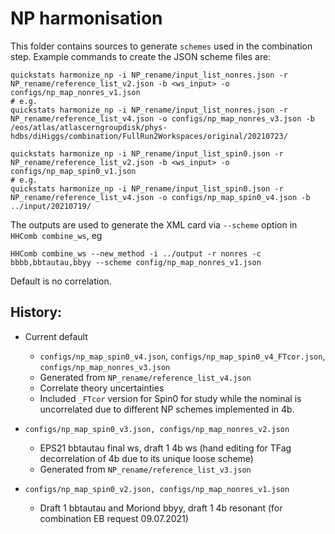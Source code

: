 # NP harmonisation

This folder contains sources to generate `schemes` used in the combination step.
Example commands to create the JSON scheme files are:
```
quickstats harmonize_np -i NP_rename/input_list_nonres.json -r NP_rename/reference_list_v2.json -b <ws_input> -o configs/np_map_nonres_v1.json
# e.g.
quickstats harmonize_np -i NP_rename/input_list_nonres.json -r NP_rename/reference_list_v4.json -o configs/np_map_nonres_v3.json -b /eos/atlas/atlascerngroupdisk/phys-hdbs/diHiggs/combination/FullRun2Workspaces/original/20210723/

quickstats harmonize_np -i NP_rename/input_list_spin0.json -r NP_rename/reference_list_v2.json -b <ws_input> -o configs/np_map_spin0_v1.json
# e.g.
quickstats harmonize_np -i NP_rename/input_list_spin0.json -r NP_rename/reference_list_v4.json -o configs/np_map_spin0_v4.json -b ../input/20210719/
```

The outputs are used to generate the XML card via `--scheme` option in `HHComb combine_ws`, eg
```
HHComb combine_ws --new_method -i ../output -r nonres -c bbbb,bbtautau,bbyy --scheme config/np_map_nonres_v1.json
```
Default is no correlation.


## History:
- Current default 
    - `configs/np_map_spin0_v4.json`, `configs/np_map_spin0_v4_FTcor.json`, `configs/np_map_nonres_v3.json`
    - Generated from `NP_rename/reference_list_v4.json`
    - Correlate theory uncertainties
    - Included `_FTcor` version for Spin0 for study while the nominal is uncorrelated due to different NP schemes implemented in 4b.

- `configs/np_map_spin0_v3.json, configs/np_map_nonres_v2.json`
    - EPS21 bbtautau final ws, draft 1 4b ws (hand editing for TFag decorrelation of 4b due to its unique loose scheme)
    - Generated from `NP_rename/reference_list_v3.json`

- `configs/np_map_spin0_v2.json, configs/np_map_nonres_v1.json`
    - Draft 1 bbtautau and Moriond bbyy, draft 1 4b resonant (for combination EB request 09.07.2021)
